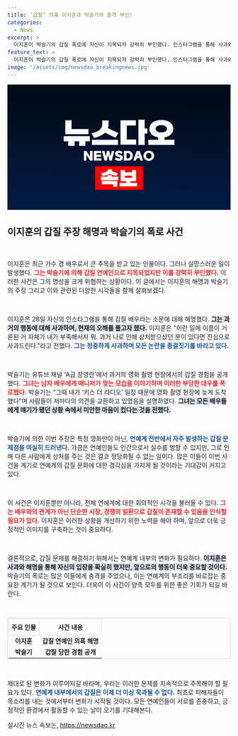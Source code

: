 ```yaml
---
title: ‘갑질’ 의혹 이지훈과 박슬기의 충격 부인!
categories:
  - News
excerpt: >
  이지훈이 박슬기의 갑질 폭로에 자신이 지목되자 강력히 부인했다. 인스타그램을 통해 사과와 함께 진실을 호소하며 조속한 마무리를 원했다. 갑질 논란의 중심에서 그가 전한 메시지는 과연 얼마나 진실인가?
feature_text: >
  이지훈이 박슬기의 갑질 폭로에 자신이 지목되자 강력히 부인했다. 인스타그램을 통해 사과와 함께 진실을 호소하며 조속한 마무리를 원했다. 갑질 논란의 중심에서 그가 전한 메시지는 과연 얼마나 진실인가?
image: '/assets/img/newsdao_breakingnews.jpg'
---
```


<p><img src="/assets/img/newsdao_breakingnews.jpg" alt="implanttips 속보" /></p>

<h2 data-ke-size="size26">이지훈의 갑질 주장 해명과 박슬기의 폭로 사건</h2>

<p data-ke-size="size16">&nbsp;</p>

<p>이지훈은 최근 가수 겸 배우로서 큰 주목을 받고 있는 인물이다. 그러나 실망스러운 일이 발생했다. <b><span style="color: #ee2323;">그는 박슬기에 의해 갑질 연예인으로 지목되었지만 이를 강력히 부인했다.</span></b> 이러한 사건은 그의 명성을 크게 위협하는 상황이다. 이 글에서는 이지훈의 해명과 박슬기의 주장 그리고 이와 관련된 다양한 시각들을 함께 살펴보겠다.</p>

<p data-ke-size="size16">&nbsp;</p>

<p>이지훈은 28일 자신의 인스타그램을 통해 갑질 배우라는 소문에 대해 해명했다. <b><span style="background-color: #21538527;">그는 과거의 행동에 대해 사과하며, 현재의 오해를 풀고자 했다.</span></b> 이지훈은 "이런 일에 이름이 거론된 거 자체가 내가 부족해서지 뭐. 과거 나로 인해 상처받으셨던 분이 있다면 진심으로 사과드린다."라고 전했다. <b><span style="color: #1a5490;">그는 정중하게 사과하며 모든 논란을 종결짓기를 바라고 있다.</span></b></p>

<p data-ke-size="size16">&nbsp;</p>

<p>박슬기는 유튜브 채널 ‘A급 장영란’에서 과거의 영화 촬영 현장에서의 갑질 경험을 공개했다. <b><span style="color: #ee2323;">그녀는 남자 배우에게 매니저가 맞는 모습을 이야기하며 이러한 부당한 대우를 폭로했다.</span></b> 박슬기는 “그때 내가 ‘키스 더 라디오’ 일정 때문에 영화 촬영 현장에 늦게 도착했다”며 사람들이 저마다의 의견을 교환하고 있었음을 설명하였다. <b><span style="background-color: #21538527;">그녀는 모든 배우들에게 얘기가 됐던 상황 속에서 미안한 마음이 컸다는 것을 전했다.</span></b></p>

<p data-ke-size="size16">&nbsp;</p>

<p>박슬기에 의한 이번 주장은 특정 영화만이 아닌, <b><span style="color: #1a5490;">연예계 전반에서 자주 발생하는 갑질 문제점을 여실히 드러낸다.</span></b> 가끔은 연예인들도 인간으로서 실수를 범할 수 있지만, 그로 인해 다른 사람에게 상처를 주는 것은 결코 정당화될 수 없는 일이다. 많은 이들이 이번 사건을 계기로 연예계의 갑질 문화에 대한 경각심을 가지게 될 것이라는 기대감이 커지고 있다.</p>

<p data-ke-size="size16">&nbsp;</p>

<p>이 사건은 이지훈뿐만 아니라, 전체 연예계에 대한 회의적인 시각을 불러올 수 있다. <b><span style="color: #ee2323;">그는 배우와의 관계가 아닌 단순한 시장, 경쟁의 일환으로 갑질이 존재할 수 있음을 인식할 필요가 있다.</span></b> 이지훈은 이러한 상황을 개선하기 위한 노력을 해야 하며, 앞으로 더욱 긍정적인 이미지를 구축하는 것이 중요하다.</p>

<p data-ke-size="size16">&nbsp;</p>

<p>결론적으로, 갑질 문제를 해결하기 위해서는 연예계 내부의 변화가 필요하다. <b><span style="background-color: #21538527;">이지훈은 사과와 해명을 통해 자신의 입장을 확실히 했지만, 앞으로의 행동이 더욱 중요할 것이다.</span></b> 박슬기의 폭로는 많은 이들에게 충격을 주었으나, 이는 연예계의 부조리를 바로잡는 중요한 계기가 될 것으로 보인다. 더욱이 이 사건이 양측 모두를 위한 좋은 기회가 되길 바란다. </p>

<p data-ke-size="size16">&nbsp;</p>

<table style="width: 100%; border: 1px solid #ddd; border-collapse: collapse;">
    <tr>
        <th style="border: 1px solid #ddd; text-align: center; height: 30px;"><b>주요 인물</b></th>
        <th style="border: 1px solid #ddd; text-align: center; height: 30px;"><b>사건 내용</b></th>
    </tr>
    <tr>
        <td style="text-align: center; height: 17px;"><b>이지훈</b></td>
        <td style="text-align: center; height: 17px;"><b>갑질 연예인 의혹 해명</b></td>
    </tr>
    <tr>
        <td style="text-align: center; height: 17px;"><b>박슬기</b></td>
        <td style="text-align: center; height: 17px;"><b>갑질 당한 경험 공개</b></td>
    </tr>
</table>

<p data-ke-size="size16">&nbsp;</p>

<p>제대로 된 변화가 이루어지길 바라며, 우리는 이러한 문제를 지속적으로 주목해야 할 필요가 있다. <b><span style="color: #1a5490;">연예계 내부에서의 갑질은 이제 더 이상 묵과될 수 없다.</span></b> 최초로 피해자들이 목소리를 내는 것에서부터 변화가 시작될 것이다. 모든 연예인들이 서로를 존중하고, 긍정적인 환경에서 활동할 수 있는 날이 오기를 기대해본다.</p>
실시간 뉴스 속보는, <a href="https://newsdao.kr" rel="dofollow">https://newsdao.kr</a>


